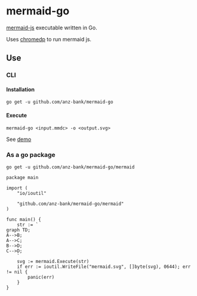 # mermaid-go

[mermaid-js](https://github.com/mermaid-js/mermaid) executable written in Go.

Uses [chromedp](https://github.com/chromedp/chromedp) to run mermaid js.

## Use

### CLI 
#### Installation
`go get -u github.com/anz-bank/mermaid-go`
#### Execute
`mermaid-go <input.mmdc> -o <output.svg>`

See [demo](demo)

### As a go package

`go get -u github.com/anz-bank/mermaid-go/mermaid`


```
package main

import (
	"io/ioutil"

	"github.com/anz-bank/mermaid-go/mermaid"
)

func main() {
	str := `
graph TD;
A-->B;
A-->C;
B-->D;
C-->D;
	`
	svg := mermaid.Execute(str)
	if err := ioutil.WriteFile("mermaid.svg", []byte(svg), 0644); err != nil {
		panic(err)
	}
}

```
